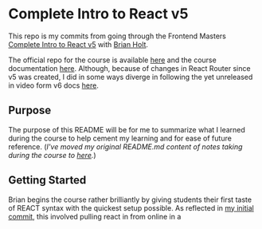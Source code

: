 # Complete Intro to React v5

This repo is my commits from going through the Frontend Masters [Complete Intro to React v5](https://frontendmasters.com/courses/complete-react-v5/) with [Brian Holt](https://frontendmasters.com/teachers/brian-holt/).

The official repo for the course is available [here](https://github.com/btholt/complete-intro-to-react-v5) and the course documentation [here](https://btholt.github.io/complete-intro-to-react-v5/).  Although, because of changes in React Router since v5 was created, I did in some ways diverge in following the yet unreleased in video form v6 docs [here](https://btholt.github.io/complete-intro-to-react-v6/).

## Purpose

The purpose of this README will be for me to summarize what I learned during the course to help cement my learning and for ease of future reference.  (*I've moved my original README.md content of notes taking during the course to [here](./NOTES.md).*)

## Getting Started

Brian begins the course rather brilliantly by giving students their first taste of REACT syntax with the quickest setup possible. As reflected in [my initial commit](https://github.com/djwilkins/Complete-Intro-to-React-v5/commit/9353ed97ffd213f27eb37a1ff68896b436f9b478), this involved pulling react in from online in a <script> tag (CDN style) and writing some very basic react in another <script> tag in index.html directly.  *(Not a best practice - just a nice way to get moving quickly.)*

That very basic React is simply a [function component](https://reactjs.org/docs/components-and-props.html "See Function vs Class Component distinction in official docs here") called App that returns a header element wrapped in a div element.

## Function Components and Props

After spawing off our React js into its own App.js file ([here](https://github.com/djwilkins/Complete-Intro-to-React-v5/commit/e5614e021c2a966e45d1469e24606a43f277b18c)), we then add a new **function component** called Pet and utilize it three times in our App component ([here](https://github.com/djwilkins/Complete-Intro-to-React-v5/commit/fa896f4667f14b00329277e53535fb771614337e)).

We then implement [props](https://reactjs.org/docs/components-and-props.html) by passing them down from our App component into each Pet component one by one ([here](https://github.com/djwilkins/Complete-Intro-to-React-v5/commit/4a0d7444970f30a161a94c4d4de39209f7082fe0)). 

We also learn to utilize [destructuring](https://developer.mozilla.org/en-US/docs/Web/JavaScript/Reference/Operators/Destructuring_assignment) (JS ES6) in passing props to avoid redundant dot notation in our child component ([here](https://github.com/djwilkins/Complete-Intro-to-React-v5/commit/e482f4e07c5efa5e20ebd752fb9509155ab036a2)).

## Node.js and Tooling

Next we initialize our project folder as a node project (with "npm init -y") so we can start managing packages in a package.json file ([here](https://github.com/djwilkins/Complete-Intro-to-React-v5/commit/ab299694f4cf7e97728a98b9f3d15f5de26195a4)) and add a .gitignore to avoid commiting packages installed under node_modules to git ([here](https://github.com/djwilkins/Complete-Intro-to-React-v5/commit/1fe82d24b7f90a7699ba62320a8e170345b621b3)).

We npm install [prettier](https://prettier.io/), add and add some prettier configurations to our package.json ([here](https://github.com/djwilkins/Complete-Intro-to-React-v5/commit/75dc9f80159ac12596aae12c443ef4f3bc089768)) and through a .prettierrc.js file ([here](https://github.com/djwilkins/Complete-Intro-to-React-v5/commit/e7aca728e7b1073793af8ee6a1f0dd21a63444d0)).

We npm install [eslint](https://eslint.org/) ([here](https://github.com/djwilkins/Complete-Intro-to-React-v5/commit/b03cf543e0077685fc0018e7a0fc77e4f3ec6aa6)) and add some eslint configurations to our package.json and through a .eslintrc.json ([here](https://github.com/djwilkins/Complete-Intro-to-React-v5/commit/1fe326ba2bb451ac14474aef69401da8756b8c8d)).

Why both? Prettier is more concerned with generic things like spacing where as Eslint's goes further with opinionation on coding best practices (like not declaring unused variables).

Finally, we update our .gitignore to exclude additional files ([here](https://github.com/djwilkins/Complete-Intro-to-React-v5/commit/a562a3079a72b91301b49b369241c2d73caa315f)).

## Parcel & Bundling React Locally

Next we install [Parcel](https://parceljs.org/) which is an alternative to [Webpack](https://webpack.js.org/).

And npm install React (react/react-dom) to include/package it locally, remove our CDN links of it from before and import it from local packages instead ([here](https://github.com/djwilkins/Complete-Intro-to-React-v5/commit/72d0f99325fbd50aa5d3749e3328bef12dc4a060))

## Spawning Pet.js and JSX Implementation

We continue refactoring by spawning the Pet component off into its own file ([here](https://github.com/djwilkins/Complete-Intro-to-React-v5/commit/c35cf38ef9cea0d4e96b3eb1f7f4e7ce7fdb4d89)). And implement the alternate "Default export pattern" with it ([here](https://github.com/djwilkins/Complete-Intro-to-React-v5/commit/af67f6ee17a3bcd250804ac79741222fcea8ba0d)).

More importantly, we next implement [JSX](https://reactjs.org/docs/jsx-in-depth.html) syntax in both our Pet (Pet.js) and App (App.js) components ([here](([here](https://github.com/djwilkins/Complete-Intro-to-React-v5/commit/720c127130f1e9e8ddb7aef8f9d8ddf4f5cfbe98)) and [here](https://github.com/djwilkins/Complete-Intro-to-React-v5/commit/e32e4da9efe11b41c3bf2e3d0da9a60b8e9ee447)).

We also update our Eslint congifuations to understand React/JSX ([here](https://github.com/djwilkins/Complete-Intro-to-React-v5/commit/1462d6d297e4b2b4c43cb7ade03f88dc21ba9c55)).

## SearchParams Component and useState Hook

Next we added a new SearchParams component ([here](https://github.com/djwilkins/Complete-Intro-to-React-v5/commit/4e776274cba08a0c2cb47356ffd57683460dda7e)) and implemeneted managing it's input element value's sate with the useState Hook ([here](https://github.com/djwilkins/Complete-Intro-to-React-v5/commit/ef6ad751e6644b0bfd24263bc9ff380fa2202910)).

We updated our eslint configurations to include React Hook rules and I captured some Hook usage comments [here](https://github.com/djwilkins/Complete-Intro-to-React-v5/commit/bbbbd751178a663ecb5a215d3cc0e0f6463771a0).

## Pet API

Next we install the Frontend Masters Pet API package and import it's ANIMALS array in our SearchParams component ([here](https://github.com/djwilkins/Complete-Intro-to-React-v5/commit/4e44eb0601674685c4b04824d9c0b150e81e204f)) and then add a new select element to our SearchParams form for animal, populate its options with ANIMALS.map and track the animal selected with a new useState value ([here](https://github.com/djwilkins/Complete-Intro-to-React-v5/commit/ba5737ce8821fa39986cb5a12a4f51c751873ba9)).

WIth React, "Each child in a list should have a unique 'key' prop" and we address this with a "key" attribute [here](https://github.com/djwilkins/Complete-Intro-to-React-v5/commit/ab1750b3e24d32f9b805b35d51af709e7c883370). (*Similar to angularjs requiring a unique id for elements spawned from an array with ng-repeat.*) 

## Breed and Custom Dropdown Hook

Next we expand our SearchParams component with useState hooks for two more values (breed and breeds) and add a new form select element for choosing the breed from breeds [here](https://github.com/djwilkins/Complete-Intro-to-React-v5/commit/61699b0c6e1ec4d19526ef9cf0665c5e1612b27f#diff-a1c641477cd8005d163fd088b5c4e46462256c97e58fada1e42d44ab4b823c28). (We will be loading "breeds" from the api per another update.)

But first, we create a **<u>custom Hook</u>** called useDropdown that abstracts the common facets of our animal and breed dropdowns and utilizes that new dropdown to refactor/simplify our SearchParmams component code ([here](https://github.com/djwilkins/Complete-Intro-to-React-v5/commit/5cf5b2189220a3aa66fd7a263ae7a9a1e06d22a0))

## useEffect Hook

We further expand our SearchParams component with a useEffect hook, which is a hook that runs after the component has rendererd the 1st time. This hook provides for functional components (like our SearchParams) what used to only be available in React through class component methods.

We start with a simple implementation [here](https://github.com/djwilkins/Complete-Intro-to-React-v5/commit/011570c295e53dbdc049c9024552cdd279af08a4) that pulls the breeds from the Frontend Masters pet api for our default anamal ("dogs") and writes the result to the console.  We then update [here](https://github.com/djwilkins/Complete-Intro-to-React-v5/commit/4d21aee2c5d421a52ab90ba7a546b02027f20737) to (1) reset breed/breeds to nothing, (2) populate the breeds (dropdown options) based on the current animal (api returns) and (3) rerun each time animal changes.

(We also update our destructuring of animal breeds from the api to be referred to with the alias apiBreeds to distinguish from our state tracked value of the same name [here](https://github.com/djwilkins/Complete-Intro-to-React-v5/commit/941431b8cb9455ef3f292ddb5dbb7a649b0c4289).

## React Strict Mode, Dev v. Prod Builds and Dev Tools

We implement React Strict mode by wrapping our App component returns in a special React.StrictMode component and also discuss differences between dev and production builds using Parcel vs Webpack and finally, the availability/value of React Dev Tools for Chrome and Firefox is mentioned (all [here](https://github.com/djwilkins/Complete-Intro-to-React-v5/commit/f5d11c459253ec51fbb05bbe9691e55fc2ea6d18)).

*NEXT COMMIT IS "Implement Async Function"*